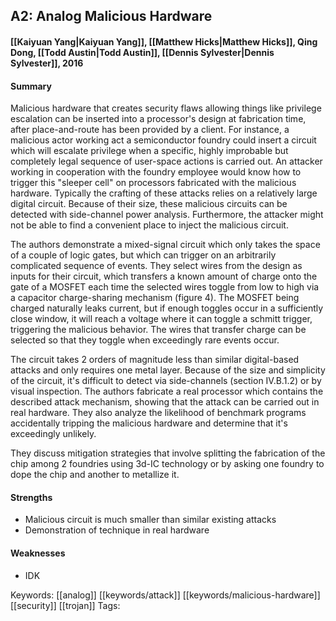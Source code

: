 ## A2: Analog Malicious Hardware
#### [[Kaiyuan Yang|Kaiyuan Yang]], [[Matthew Hicks|Matthew Hicks]], Qing Dong, [[Todd Austin|Todd Austin]], [[Dennis Sylvester|Dennis Sylvester]], 2016

#### Summary
Malicious hardware that creates security flaws allowing things like privilege escalation can be inserted into a processor's design at fabrication time, after place-and-route has been provided by a client. For instance, a malicious actor working act a semiconductor foundry could insert a circuit which will escalate privilege when a specific, highly improbable but completely legal sequence of user-space actions is carried out. An attacker working in cooperation with the foundry employee would know how to trigger this "sleeper cell" on processors fabricated with the malicious hardware. Typically the crafting of these attacks relies on a relatively large digital circuit. Because of their size, these malicious circuits can be detected with side-channel power analysis. Furthermore, the attacker might not be able to find a convenient place to inject the malicious circuit.

The authors demonstrate a mixed-signal circuit which only takes the space of a couple of logic gates, but which can trigger on an arbitrarily complicated sequence of events. They select wires from the design as inputs for their circuit, which transfers a known amount of charge onto the gate of a MOSFET each time the selected wires toggle from low to high via a capacitor charge-sharing mechanism (figure 4). The MOSFET being charged naturally leaks current, but if enough toggles occur in a sufficiently close window, it will reach a voltage where it can toggle a schmitt trigger, triggering the malicious behavior. The wires that transfer charge can be selected so that they toggle when exceedingly rare events occur.

The circuit takes 2 orders of magnitude less than similar digital-based attacks and only requires one metal layer. Because of the size and simplicity of the circuit, it's difficult to detect via side-channels (section IV.B.1.2) or by visual inspection. The authors fabricate a real processor which contains the described attack mechanism, showing that the attack can be carried out in real hardware. They also analyze the likelihood of benchmark programs accidentally tripping the malicious hardware and determine that it's exceedingly unlikely.

They discuss mitigation strategies that involve splitting the fabrication of the chip among 2 foundries using 3d-IC technology or by asking one foundry to dope the chip and another to metallize it.

#### Strengths
 * Malicious circuit is much smaller than similar existing attacks
 * Demonstration of technique in real hardware

#### Weaknesses
 * IDK

Keywords: [[analog]] [[keywords/attack]] [[keywords/malicious-hardware]] [[security]] [[trojan]]
Tags: